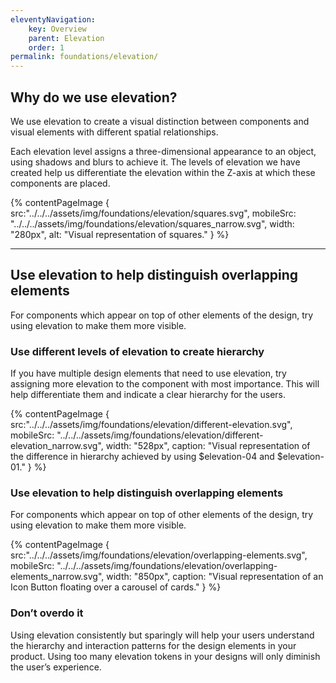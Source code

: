 ```yaml
---
eleventyNavigation:
    key: Overview
    parent: Elevation
    order: 1
permalink: foundations/elevation/
---
```


## Why do we use elevation?

We use elevation to create a visual distinction between components and visual elements with different spatial relationships.

Each elevation level assigns a three-dimensional appearance to an object, using shadows and blurs to achieve it. The levels of elevation we have created help us differentiate the elevation within the Z-axis at which these components are placed.

{% contentPageImage {
src:"../../../assets/img/foundations/elevation/squares.svg",
mobileSrc: "../../../assets/img/foundations/elevation/squares_narrow.svg",
width: "280px",
alt: "Visual representation of squares."
} %}

---

## Use elevation to help distinguish overlapping elements

For components which appear on top of other elements of the design, try using elevation to make them more visible.

### Use different levels of elevation to create hierarchy

If you have multiple design elements that need to use elevation, try assigning more elevation to the component with most importance. This will help differentiate them and indicate a clear hierarchy for the users.

{% contentPageImage {
src:"../../../assets/img/foundations/elevation/different-elevation.svg",
mobileSrc: "../../../assets/img/foundations/elevation/different-elevation_narrow.svg",
width: "528px",
caption: "Visual representation of the difference in hierarchy achieved by using $elevation-04 and $elevation-01."
} %}

### Use elevation to help distinguish overlapping elements

For components which appear on top of other elements of the design, try using elevation to make them more visible.

{% contentPageImage {
src:"../../../assets/img/foundations/elevation/overlapping-elements.svg",
mobileSrc: "../../../assets/img/foundations/elevation/overlapping-elements_narrow.svg",
width: "850px",
caption: "Visual representation of an Icon Button floating over a carousel of cards."
} %}

### Don’t overdo it

Using elevation consistently but sparingly will help your users understand the hierarchy and interaction patterns for the design elements in your product. Using too many elevation tokens in your designs will only diminish the user’s experience.
